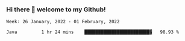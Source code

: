 ### Hi there 👋 welcome to my Github! 

<!--START_SECTION:waka-->
```text
Week: 26 January, 2022 - 01 February, 2022

Java         1 hr 24 mins    ████████████████████████▓   98.93 % 
```
<!--END_SECTION:waka-->
